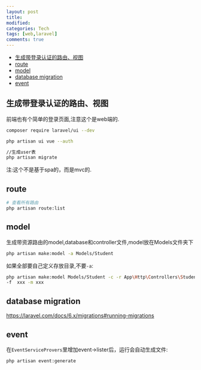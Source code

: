 ```yaml
---
layout: post
title:
modified:
categories: Tech
tags: [web,laravel]
comments: true
---
```



<!-- TOC -->

- [生成带登录认证的路由、视图](#生成带登录认证的路由视图)
- [route](#route)
- [model](#model)
- [database migration](#database-migration)
- [event](#event)

<!-- /TOC -->

## 生成带登录认证的路由、视图

前端也有个简单的登录页面,注意这个是web端的.

```sh
composer require laravel/ui --dev

php artisan ui vue --auth

//生成user表
php artisan migrate
```

注:这个不是基于spa的，而是mvc的.

## route

```sh
# 查看所有路由
php artisan route:list
```

## model

生成带资源路由的model,database和controller文件,model放在Models文件夹下

```sh
php artisan make:model -a Models/Student
```

如果全部要自己定义存放目录,不要`-a`:

```sh
php artisan make:model Models/Student -c -r App\Http\Controllers\StudentControllers
-f  xxx -m xxx  
```

## database migration

<https://laravel.com/docs/6.x/migrations#running-migrations>

## event 

在`EventServiceProvers`里增加event->lister后，运行会自动生成文件:

```sh
php artisan event:generate
```
